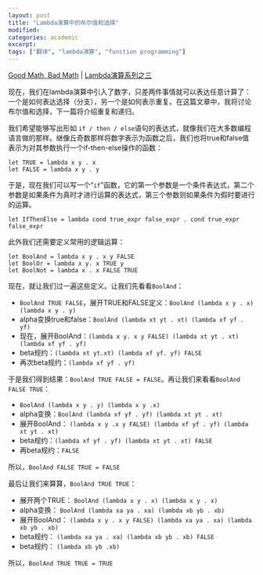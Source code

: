 ```yaml
---
layout: post
title: "Lambda演算中的布尔值和选择"
modified:
categories: academic
excerpt:
tags: ["翻译", "lambda演算", "function programming"]
---
```


[Good Math, Bad Math][1] | [Lambda演算系列之三][lc3]

现在，我们在lambda演算中引入了数字，只差两件事情就可以表达任意计算了：一个是如何表达选择（分支），另一个是如何表示重复。在这篇文章中，我将讨论布尔值和选择，下一篇将介绍重复和递归。 

我们希望能够写出形如 `if / then / else`语句的表达式，就像我们在大多数编程语言做的那样。继像丘奇数那样将数字表示为函数之后，我们也将true和false值表示为对其参数执行一个if-then-else操作的函数： 

    let TRUE = lambda x y . x 
    let FALSE = lambda x y . y 

于是，现在我们可以写一个“`if`”函数，它的第一个参数是一个条件表达式，第二个参数是如果条件为真时才进行运算的表达式，第三个参数则如果条件为假时要进行的运算。 

    let IfThenElse = lambda cond true_expr false_expr . cond true_expr false_expr 

此外我们还需要定义常用的逻辑运算： 

    let BoolAnd = lambda x y . x y FALSE 
    let BoolOr = lambda x y. x TRUE y 
    let BoolNot = lambda x . x FALSE TRUE 

现在，就让我们过一遍这些定义。让我们先看看`BoolAnd`： 

* `BoolAnd TRUE FALSE`，展开TRUE和FALSE定义：`BoolAnd (lambda x y . x) (lambda x y . y)` 
* alpha变换true和false：`BoolAnd (lambda xt yt . xt) (lambda xf yf . yf) `
* 现在，展开BoolAnd：`(lambda x y. x y FALSE) (lambda xt yt . xt) (lambda xf yf . yf)` 
* beta规约：`(lambda xt yt.xt) (lambda xf yf. yf) FALSE` 
* 再次beta规约：`(lambda xf yf . yf)` 

于是我们得到结果：`BoolAnd TRUE FALSE = FALSE`。再让我们来看看`BoolAnd FALSE TRUE`： 

* `BoolAnd (lambda x y . y) (lambda x y .x) `
* alpha变换：`BoolAnd (lambda xf yf . yf) (lambda xt yt . xt)` 
* 展开BoolAnd： `(lambda x y .x y FALSE) (lambda xf yf . yf) (lambda xt yt . xt) `
* beta规约：`(lambda xf yf . yf) (lambda xt yt . xt) FALSE `
* 再beta规约：`FALSE` 

所以，`BoolAnd FALSE TRUE = FALSE` 

最后让我们来算算，`BoolAnd TRUE TRUE`： 

* 展开两个TRUE： `BoolAnd (lambda x y . x) (lambda x y . x)` 
* alpha变换： `BoolAnd (lambda xa ya . xa) (lambda xb yb . xb)`
* 展开BoolAnd： `(lambda x y . x y FALSE) (lambda xa ya . xa) (lambda xb yb . xb)`
* beta规约： `(lambda xa ya . xa) (lambda xb yb . xb) FALSE `
* beta规约： `(lambda xb yb .xb) `

所以，`BoolAnd TRUE TRUE = TRUE`


[1]: http://goodmath.blogspot.com/
[lc3]: http://goodmath.blogspot.com/2006/05/booleans-and-choice-in-lambda-calculus.html
